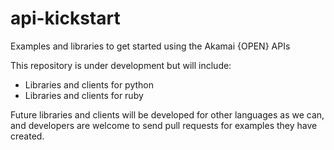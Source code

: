 api-kickstart
=============

Examples and libraries to get started using the Akamai {OPEN} APIs

This repository is under development but will include:
* Libraries and clients for python
* Libraries and clients for ruby

Future libraries and clients will be developed for other languages as we can, and developers are welcome to send pull requests
for examples they have created.
